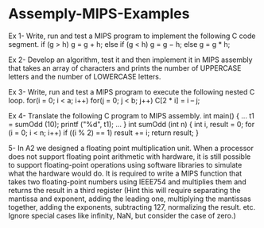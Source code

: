 # Assemply-MIPS-Examples 
Ex 1- Write, run and test a MIPS program to implement the following C code segment. 
if (g > h)
g = g + h;
else if (g < h)
 g = g − h;
else
 g = g * h;
 
Ex 2- Develop an algorithm, test it and then implement it in MIPS assembly that takes an array of 
characters and prints the number of UPPERCASE letters and the number of LOWERCASE 
letters. 

Ex 3- Write, run and test a MIPS program to execute the following nested C loop. 
for(i = 0; i < a; i++) 
 for(j = 0; j < b; j++) 
 C[2 * i] = i – j; 
 
Ex 4- Translate the following C program to MIPS assembly.
int main() {
...
t1 = sumOdd (10);
printf ("%d", t1);
...
}
int sumOdd (int n) {
int i, result = 0;
for (i = 0; i < n; i++)
if ((i % 2) == 1)
result += i;
return result;
}

5- In A2 we designed a floating point multiplication unit. When a processor does not support 
floating point arithmetic with hardware, it is still possible to support floating-point operations 
using software libraries to simulate what the hardware would do. It is required to write a MIPS 
function that takes two floating-point numbers using IEEE754 and multiplies them and returns 
the result in a third register
(Hint this will require separating the mantissa and exponent, adding the leading one, 
multiplying the mantissas together, adding the exponents, subtracting 127, normalizing the
result. etc. Ignore special cases like infinity, NaN, but consider the case of zero.)
